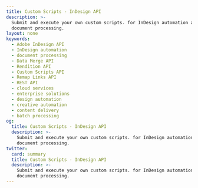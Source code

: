 ```yaml
---
title: Custom Scripts - InDesign API
description: >-
  Submit and execute your own custom scripts. for InDesign automation and
  document processing.
layout: none
keywords:
  - Adobe InDesign API
  - InDesign automation
  - document processing
  - Data Merge API
  - Rendition API
  - Custom Scripts API
  - Remap Links API
  - REST API
  - cloud services
  - enterprise solutions
  - design automation
  - creative automation
  - content delivery
  - batch processing
og:
  title: Custom Scripts - InDesign API
  description: >-
    Submit and execute your own custom scripts. for InDesign automation and
    document processing.
twitter:
  card: summary
  title: Custom Scripts - InDesign API
  description: >-
    Submit and execute your own custom scripts. for InDesign automation and
    document processing.
---
```


<RedoclyAPIBlock src="/firefly-services/docs/indesign/scriptsapi.json" width="600px" disableSidebar hideTryItPanel scrollYOffset={64} generateCodeSamples="languages: [{lang: 'curl'}]" />
